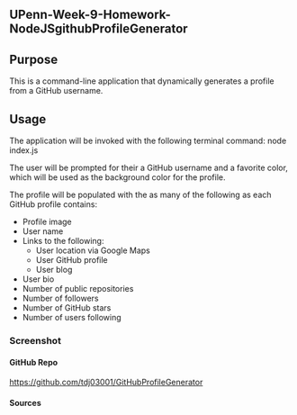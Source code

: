 ## UPenn-Week-9-Homework-NodeJSgithubProfileGenerator


## Purpose

This is a command-line application that dynamically generates a profile from a GitHub username.

## Usage
The application will be invoked with the following terminal command:  node index.js

The user will be prompted for their a GitHub username and a favorite color, which will be used as the background color for the profile.

The profile will be populated with the as many of the following as each GitHub profile contains:

* Profile image
* User name
* Links to the following:
  * User location via Google Maps
  * User GitHub profile
  * User blog
* User bio
* Number of public repositories
* Number of followers
* Number of GitHub stars
* Number of users following

### Screenshot


#### GitHub Repo

https://github.com/tdj03001/GitHubProfileGenerator

#### Sources
